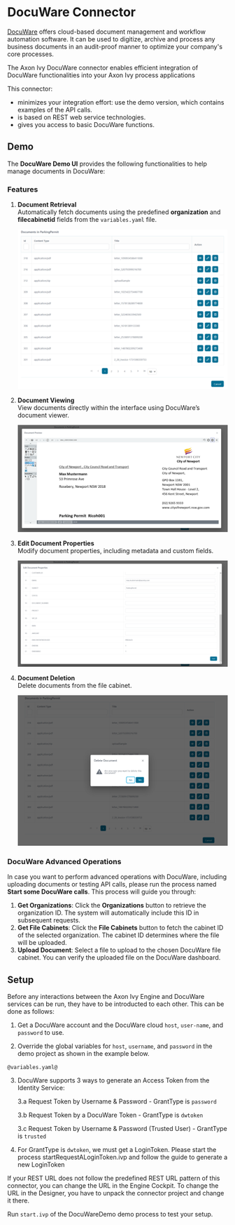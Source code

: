 # DocuWare Connector

[DocuWare](https://start.docuware.com/) offers cloud-based document management and workflow automation software. It can be used to digitize, archive and process any business documents in an audit-proof manner to optimize your company's core processes.

The Axon Ivy DocuWare connector enables efficient integration of DocuWare functionalities into your Axon Ivy process applications

This connector:

- minimizes your integration effort: use the demo version, which contains examples of the API calls.
- is based on REST web service technologies.
- gives you access to basic DocuWare functions.

## Demo

The **DocuWare Demo UI** provides the following functionalities to help manage documents in DocuWare:

### Features

1. **Document Retrieval**  
   Automatically fetch documents using the predefined **organization** and **filecabinetid** fields from the `variables.yaml` file.

   ![fetch-documents](images/fetch-documents.png)

2. **Document Viewing**  
   View documents directly within the interface using DocuWare’s document viewer.

   ![view-document](images/view-document.png)

3. **Edit Document Properties**  
   Modify document properties, including metadata and custom fields.

   ![edit-document-properties](images/edit-document-properties.png)

4. **Document Deletion**  
   Delete documents from the file cabinet.

   ![delete-document](images/delete-document.png)

### DocuWare Advanced Operations

In case you want to perform advanced operations with DocuWare, including uploading documents or testing API calls, please run the process named **Start some DocuWare calls**. This process will guide you through:

1. **Get Organizations**: Click the **Organizations** button to retrieve the organization ID. The system will automatically include this ID in subsequent requests.
2. **Get File Cabinets**: Click the **File Cabinets** button to fetch the cabinet ID of the selected organization. The cabinet ID determines where the file will be uploaded.
3. **Upload Document**: Select a file to upload to the chosen DocuWare file cabinet. You can verify the uploaded file on the DocuWare dashboard.

## Setup

Before any interactions between the Axon Ivy Engine and DocuWare services can be run, they have to be introducted to each other. This can be done as follows:

1. Get a DocuWare account and the DocuWare cloud `host`, `user-name`, and `password` to use.

2. Override the global variables for `host`, `username`, and `password` in the demo project as shown in the example below.

```
@variables.yaml@
```

3. DocuWare supports 3 ways to generate an Access Token from the Identity Service:

    3.a Request Token by Username & Password - GrantType is `password`
    
    3.b Request Token by a DocuWare Token - GrantType is `dwtoken`
    
    3.c Request Token by Username & Password (Trusted User) - GrantType is `trusted`

4. For GrantType is `dwtoken`, we must get a LoginToken. Please start the process startRequestALoginToken.ivp and follow the guide to generate a new LoginToken

If your REST URL does not follow the predefined REST URL pattern of this connector, you can change the URL in the Engine Cockpit. To change the URL in the Designer, you have to unpack the connector project and change it there.

Run `start.ivp` of the DocuWareDemo demo process to test your setup.

